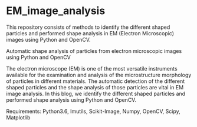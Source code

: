 # EM_image_analysis
This repository consists of methods to identify the different shaped particles and performed shape analysis in EM (Electron Microscopic) images using Python and OpenCV. 

Automatic shape analysis of particles from electron microscopic images using Python and OpenCV

The electron microscope (EM) is one of the most versatile instruments available for the examination and analysis of the microstructure morphology of particles in different materials. The automatic detection of the different shaped particles and the shape analysis of those particles are vital in EM image analysis. In this blog, we identify the different shaped particles and performed shape analysis using Python and OpenCV. 

Requirements:
Python3.6, Imutils, Scikit-Image, Numpy, OpenCV, Scipy, Matplotlib
